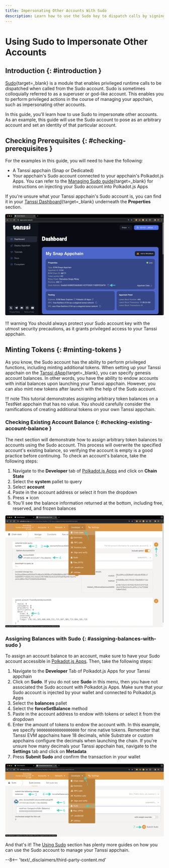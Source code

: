 ```yaml
---
title: Impersonating Other Accounts With Sudo 
description: Learn how to use the Sudo key to dispatch calls by signing a transaction as if it came from a different account.
---
```


# Using Sudo to Impersonate Other Accounts

## Introduction {: #introduction }

[Sudo](https://paritytech.github.io/polkadot-sdk/master/pallet_sudo/index.html){target=\_blank} is a module that enables privileged runtime calls to be dispatched when called from the Sudo account. Sudo is sometimes colloquially referred to as a superuser or god-like account. This enables you to perform privileged actions in the course of managing your appchain, such as impersonating other accounts. 

In this guide, you'll learn how to use Sudo to impersonate other accounts. As an example, this guide will use the Sudo account to pose as an arbitrary account and set an identity of that particular account. 

## Checking Prerequisites {: #checking-prerequisites }

For the examples in this guide, you will need to have the following:

 - A Tanssi appchain (Snap or Dedicated)
 - Your appchain's Sudo account connected to your appchain's Polkadot.js Apps. You can refer to the [Managing Sudo guide](/builders/manage/sudo/sudo/#configuring-polkadotjs-apps){target=\_blank} for instructions on injecting your Sudo account into Polkadot.js Apps

If you're unsure what your Tanssi appchain's Sudo account is, you can find it in your [Tanssi Dashboard](https://apps.tanssi.network/){target=\_blank} underneath the **Properties** section.

![Locating your Sudo address on apps.tanssi.network](/images/builders/manage/sudo/minting/minting-1.webp)

!!! warning
    You should always protect your Sudo account key with the utmost security precautions, as it grants privileged access to your Tanssi appchain.

## Minting Tokens {: #minting-tokens }

As you know, the Sudo account has the ability to perform privileged functions, including minting additional tokens. When setting up your Tanssi appchain on the [Tanssi dApp](https://apps.tanssi.network/){target=\_blank}, you can specify genesis account balances. In other words, you have the ability to endow accounts with initial balances upon launching your Tanssi appchain. However, you can also mint new tokens after launch with the help of the Sudo account.

!!! note
    This tutorial demonstrates assigning arbitrary token balances on a TestNet appchain that has no value. You should carefully consider the ramifications of creating additional tokens on your own Tanssi appchain.

### Checking Existing Account Balance {: #checking-existing-account-balance }

The next section will demonstrate how to assign arbitrary token balances to accounts using the Sudo account. This process will overwrite the specified account's existing balance, so verifying the account is empty is a good practice before continuing. To check an account's balance, take the following steps:

1. Navigate to the **Developer** tab of [Polkadot.js Apps](/builders/manage/sudo/sudo/#configuring-polkadotjs-apps) and click on **Chain State**
2. Select the **system** pallet to query
3. Select **account**
4. Paste in the account address or select it from the dropdown
5. Press **+** icon
6. You'll see the balance information returned at the bottom, including free, reserved, and frozen balances

![Check balances on Polkadot.js Apps](/images/builders/manage/sudo/minting/minting-2.webp)

### Assigning Balances with Sudo {: #assigning-balances-with-sudo }  

To assign an account balance to an account, make sure to have your Sudo account accessible in [Polkadot.js Apps](/builders/manage/sudo/sudo/#configuring-polkadotjs-apps). Then, take the following steps:

1. Navigate to the **Developer** Tab of Polkadot.js Apps for your Tanssi appchain
2. Click on **Sudo**. If you do not see **Sudo** in this menu, then you have not associated the Sudo account with Polkadot.js Apps. Make sure that your Sudo account is injected by your wallet and connected to Polkadot.js Apps
3. Select the **balances** pallet
4. Select the **forceSetBalance** method
5. Paste in the account address to endow with tokens or select it from the dropdown
6. Enter the amount of tokens to endow the account with. In this example, we specify `9000000000000000000` for nine native tokens. Remember that Tanssi EVM appchains have 18 decimals, while Substrate or custom appchains configure the decimals when launching the chain. If you're unsure how many decimals your Tanssi appchain has, navigate to the **Settings** tab and click on **Metadata**
7. Press **Submit Sudo** and confirm the transaction in your wallet

![Force assign balances on Polkadot.js Apps](/images/builders/manage/sudo/minting/minting-3.webp)

And that's it! The [Using Sudo](/builders/manage/sudo/) section has plenty more guides on how you can use the Sudo account to manage your Tanssi appchain.

--8<-- 'text/_disclaimers/third-party-content.md'
